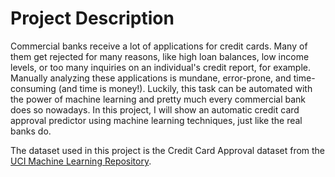 # Project Description

Commercial banks receive a lot of applications for credit cards. Many of them get rejected for many reasons, like high loan balances, low income levels, or too many inquiries on an individual's credit report, for example. Manually analyzing these applications is mundane, error-prone, and time-consuming (and time is money!). Luckily, this task can be automated with the power of machine learning and pretty much every commercial bank does so nowadays. In this project, I will show an automatic credit card approval predictor using machine learning techniques, just like the real banks do.

The dataset used in this project is the Credit Card Approval dataset from the [UCI Machine Learning Repository](http://archive.ics.uci.edu/ml/datasets/credit+approval).


